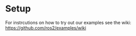 Setup
=====

For instrcutions on how to try out our examples see the wiki: https://github.com/ros2/examples/wiki
